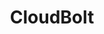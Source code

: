---
blog: https://cloudbolt.io/blog
facebook: https://facebook.com/CloudBoltSoftware
instagram: https://instagram.com/cloudbolt.io
linkedin: https://linkedin.com/company/cloudbolt
logohandle: cloudboltio
sort: cloudbolt
title: CloudBolt
twitter: https://x.com/CloudBoltSW
website: https://www.cloudbolt.io/
---